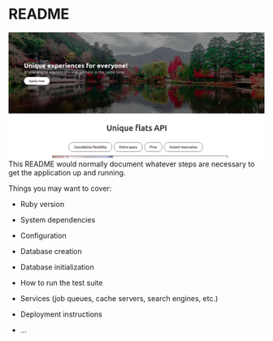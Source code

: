 # README
![main banner](https://github.com/thiagohrcosta/hotel-api/blob/master/public/img/uniqueFlats.png?raw=true)
This README would normally document whatever steps are necessary to get the
application up and running.

Things you may want to cover:

* Ruby version

* System dependencies

* Configuration

* Database creation

* Database initialization

* How to run the test suite

* Services (job queues, cache servers, search engines, etc.)

* Deployment instructions

* ...
